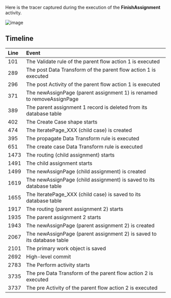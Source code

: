 Here is the tracer captured during the execution of the **FinishAssignment** activity.

![image](https://user-images.githubusercontent.com/19811297/161273888-b34263d9-4d40-4cfb-8aa1-ea2a58cbaa9d.png)

## Timeline

| Line | Event |
|:---|:---|
| 101 | The Validate rule of the parent flow action 1 is executed |
| 289 | The post Data Transform of the parent flow action 1 is executed |
| 296 | The post Activity of the parent flow action 1 is executed |
| 371 | The newAssignPage (parent assignment 1) is renamed to removeAssignPage |
| 389 | The parent assignment 1 record is deleted from its database table |
| 402 | The Create Case shape starts |
| 474 | The IteratePage_XXX (child case) is created |
| 395 | The propagate Data Transform rule is executed |
| 651 | The create case Data Transform rule is executed |
| 1473 | The routing (child assignment) starts |
| 1491 | The child assignment starts |
| 1499 | The newAssignPage (child assignment) is created |
| 1619 | The newAssignPage (child assignment) is saved to its database table |
| 1655 | The IteratePage_XXX (child case) is saved to its database table |
| 1917 | The routing (parent assignment 2) starts |
| 1935 | The parent assignment 2 starts |
| 1943 | The newAssignPage (parent assignment 2) is created |
| 2067 | The newAssignPage (parent assignment 2) is saved to its database table |
| 2101 | The primary work object is saved |
| 2692 | High-level commit |
| 2783 | The Perform activity starts |
| 3735 | The pre Data Transform of the parent flow action 2 is executed |
| 3737 | The pre Activity of the parent flow action 2 is executed |

